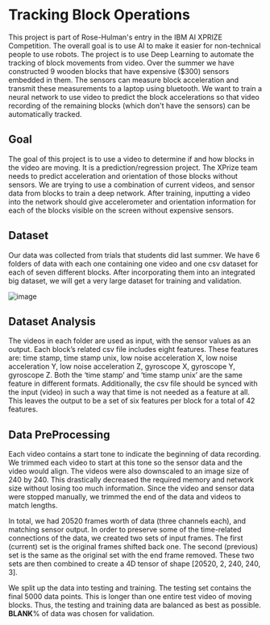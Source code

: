 # Tracking Block Operations

This project is part of Rose-Hulman's entry in the IBM AI XPRIZE Competition. The overall goal is to use AI to make it easier for non-technical people to use robots. The project is to use Deep Learning to automate the tracking of block movements from video. Over the summer we have constructed 9 wooden blocks that have expensive ($300) sensors embedded in them. The sensors can measure block acceleration and transmit these measurements to a laptop using bluetooth. We want to train a neural network to use video to predict the block accelerations so that video recording of the remaining blocks (which don't have the sensors) can be automatically tracked.

## Goal
The goal of this project is to use a video to determine if and how blocks in the video are moving. It is a prediction/regression project. The XPrize team needs to predict acceleration and orientation of those blocks without sensors. We are trying to use a combination of current videos, and sensor data from blocks to train a deep network.  After training, inputting a video into the network should give accelerometer and orientation information for each of the blocks visible on the screen without expensive sensors.

## Dataset
Our data was collected from trials that students did last summer. We have 6 folders of data with each one containing one video and one csv dataset for each of seven different blocks. After incorporating them into an integrated big dataset, we will get a very large dataset for training and validation.

![image](https://user-images.githubusercontent.com/12198981/32744545-d5da32a2-c87d-11e7-902e-6101416572ce.png)


## Dataset Analysis
The videos in each folder are used as input, with the sensor values as an output.  Each block’s related csv file includes eight features.  These features are: time stamp, time stamp unix, low noise acceleration X, low noise acceleration Y, low noise acceleration Z, gyroscope X, gyroscope Y, gyroscope Z.  Both the ‘time stamp’ and ‘time stamp unix’ are the same feature in different formats.  Additionally, the csv file should be synced with the input (video) in such a way that time is not needed as a feature at all.  This leaves the output to be a set of six features per block for a total of 42 features.  

## Data PreProcessing
Each video contains a start tone to indicate the beginning of data recording.  We trimmed each video to start at this tone so the sensor data and the video would align.  The videos were also downscaled to an image size of 240 by 240.  This drastically decreased the required memory and network size without losing too much information.  Since the video and sensor data were stopped manually, we trimmed the end of the data and videos to match lengths.

In total, we had 20520 frames worth of data (three channels each), and matching sensor output.  In order to preserve some of the time-related connections of the data, we created two sets of input frames.  The first (current) set is the original frames shifted back one.  The second (previous) set is the same as the original set with the end frame removed.  These two sets are then combined to create a 4D tensor of shape [20520, 2, 240, 240, 3].

We split up the data into testing and training.  The testing set contains the final 5000 data points.  This is longer than one entire test video of moving blocks.  Thus, the testing and training data are balanced as best as possible.  **BLANK**% of data was chosen for validation.
